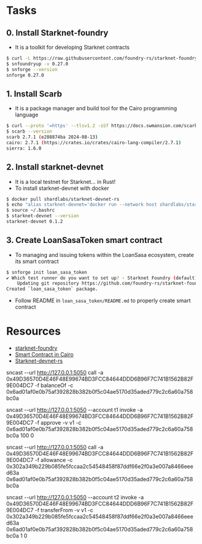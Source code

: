 # Tasks
## 0. Install Starknet-foundry
- It is a toolkit for developing Starknet contracts 
```bash
$ curl -L https://raw.githubusercontent.com/foundry-rs/starknet-foundry/master/scripts/install.sh | sh
$ snfoundryup -v 0.27.0
$ snforge --version
snforge 0.27.0
```
## 1. Install Scarb
- It is a package manager and build tool for the Cairo programming language
```bash
$ curl --proto '=https' --tlsv1.2 -sSf https://docs.swmansion.com/scarb/install.sh | sh
$ scarb --version
scarb 2.7.1 (e288874ba 2024-08-13)
cairo: 2.7.1 (https://crates.io/crates/cairo-lang-compiler/2.7.1)
sierra: 1.6.0
```
## 2. Install starknet-devnet
- It is a local testnet for Starknet... in Rust!
- To install starknet-devnet with docker
```bash
$ docker pull shardlabs/starknet-devnet-rs
$ echo "alias starknet-devnet='docker run --network host shardlabs/starknet-devnet-rs'" >> ~/.bashrc
$ source ~/.bashrc
$ starknet-devnet --version
starknet-devnet 0.1.2
```
## 3. Create LoanSasaToken smart contract
- To managing and issuing tokens within the LoanSasa ecosystem, create its smart contract
```bash
$ snforge init loan_sasa_token
✔ Which test runner do you want to set up? · Starknet Foundry (default)
    Updating git repository https://github.com/foundry-rs/starknet-foundry
Created `loan_sasa_token` package.
```
- Follow README in `loan_sasa_token/README.md` to properly create smart contract

## 

# Resources
- [starknet-foundry](https://github.com/foundry-rs/starknet-foundry)
- [Smart Contract in Cairo](https://book.cairo-lang.org/ch01-01-installation.html)
- [Starknet-devnet-rs](https://github.com/0xSpaceShard/starknet-devnet-rs)

sncast --url http://127.0.0.1:5050 call -a 0x49D36570D4E46F48E99674BD3FCC84644DDD6B96F7C741B1562B82F9E004DC7 -f balanceOf -c 0x6ad01af0e0b75af392828b382b0f5c04ae5170d35aded779c2c6a60a758bc0a

sncast --url http://127.0.0.1:5050 --account t1 invoke -a 0x49D36570D4E46F48E99674BD3FCC84644DDD6B96F7C741B1562B82F9E004DC7 -f approve -v v1 -c 0x6ad01af0e0b75af392828b382b0f5c04ae5170d35aded779c2c6a60a758bc0a 100 0

sncast --url http://127.0.0.1:5050 call -a 0x49D36570D4E46F48E99674BD3FCC84644DDD6B96F7C741B1562B82F9E004DC7 -f allowance -c 0x302a349b229b085fe5fccaa2c54548458f87ddf66e2f0a3e007a8466eeed63a 0x6ad01af0e0b75af392828b382b0f5c04ae5170d35aded779c2c6a60a758bc0a

sncast --url http://127.0.0.1:5050 --account t2 invoke -a 0x49D36570D4E46F48E99674BD3FCC84644DDD6B96F7C741B1562B82F9E004DC7 -f transferFrom -v v1 -c 0x302a349b229b085fe5fccaa2c54548458f87ddf66e2f0a3e007a8466eeed63a 0x6ad01af0e0b75af392828b382b0f5c04ae5170d35aded779c2c6a60a758bc0a 1 0